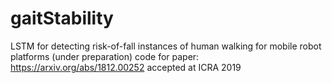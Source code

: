 # gaitStability
LSTM for detecting risk-of-fall instances of human walking for mobile robot platforms
(under preparation)
code for paper: https://arxiv.org/abs/1812.00252
accepted at ICRA 2019
